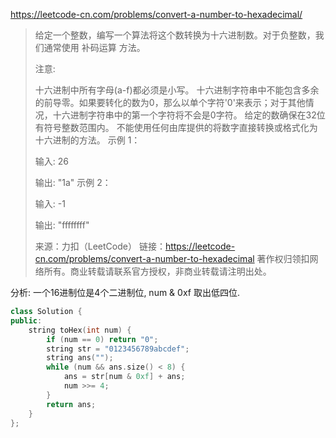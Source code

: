 https://leetcode-cn.com/problems/convert-a-number-to-hexadecimal/

> 给定一个整数，编写一个算法将这个数转换为十六进制数。对于负整数，我们通常使用 补码运算 方法。
>
> 注意:
>
> 十六进制中所有字母(a-f)都必须是小写。
> 十六进制字符串中不能包含多余的前导零。如果要转化的数为0，那么以单个字符'0'来表示；对于其他情况，十六进制字符串中的第一个字符将不会是0字符。 
> 给定的数确保在32位有符号整数范围内。
> 不能使用任何由库提供的将数字直接转换或格式化为十六进制的方法。
> 示例 1：
>
> 输入:
> 26
>
> 输出:
> "1a"
> 示例 2：
>
> 输入:
> -1
>
> 输出:
> "ffffffff"
>
> 来源：力扣（LeetCode）
> 链接：https://leetcode-cn.com/problems/convert-a-number-to-hexadecimal
> 著作权归领扣网络所有。商业转载请联系官方授权，非商业转载请注明出处。

分析: 一个16进制位是4个二进制位, num & 0xf 取出低四位. 

```cpp
class Solution {
public:
    string toHex(int num) {
        if (num == 0) return "0";
        string str = "0123456789abcdef";
        string ans("");
        while (num && ans.size() < 8) {
            ans = str[num & 0xf] + ans;
            num >>= 4;
        }
        return ans;
    }
};
```

